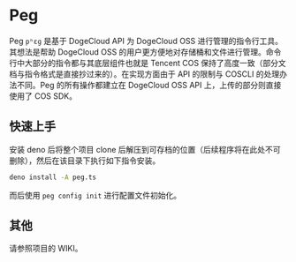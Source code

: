 # Peg

Peg `pʰɛɡ` 是基于 DogeCloud API 为 DogeCloud OSS 进行管理的指令行工具。其想法是帮助 DogeCloud OSS 的用户更方便地对存储桶和文件进行管理。命令行中大部分的指令都与其底层组件也就是 Tencent COS 保持了高度一致（部分文档与指令格式是直接抄过来的）。在实现方面由于 API 的限制与 COSCLI 的处理办法不同。Peg 的所有操作都建立在 DogeCloud OSS API 上，上传的部分则直接使用了 COS SDK。

## 快速上手

安装 deno 后将整个项目 clone 后解压到可存档的位置（后续程序将在此处不可删除），然后在该目录下执行如下指令安装。

```bash
deno install -A peg.ts
```

而后使用 `peg config init` 进行配置文件初始化。

## 其他

请参照项目的 WIKI。
